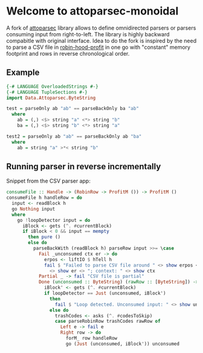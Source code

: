 # Welcome to attoparsec-monoidal

A fork of [attoparsec](https://github.com/haskell/attoparsec) library
allows to define omnidirected parsers or parsers consuming input from
right-to-left. The library is highly backward compabitle with original
interface.  Idea to do the fork is inspired by the need to parse a CSV
file in
[robin-hood-profit](https://github.com/yaitskov/RobinHood-pr0fit) in
one go with "constant" memory footprint and rows in reverse
chronological order.

## Example

```haskell
{-# LANGUAGE OverloadedStrings #-}
{-# LANGUAGE TupleSections #-}
import Data.Attoparsec.ByteString

test = parseOnly ab "ab" == parseBackOnly ba "ab"
  where
    ab = (,) <$> string "a" <*> string "b"
    ba = (,) <$> string "b" <*> string "a"

test2 = parseOnly ab "ab" == parseBackOnly ab "ba"
  where
    ab = string "a" >*< string "b"
```

## Running parser in reverse incrementally

Snippet from the CSV parser app:

``` haskell
consumeFile :: Handle -> (RobinRow -> ProfitM ()) -> ProfitM ()
consumeFile h handleRow = do
  input <- readBlock h
  go Nothing input
  where
    go !loopDetector input = do
      iBlock <- gets (^. #currentBlock)
      if iBlock < 0 && input == mempty
        then pure ()
        else do
          parseBackWith (readBlock h) parseRow input >>= \case
            Fail _unconsumed ctx er -> do
              erpos <- liftIO $ hTell h
              fail $ "Failed to parse CSV file around " <> show erpos <> " byte; due: "
                <> show er <> "; context: " <> show ctx
            Partial _ -> fail "CSV file is partial"
            Done (unconsumed :: ByteString) (rawRow :: [ByteString]) -> do
              iBlock' <- gets (^. #currentBlock)
              if loopDetector == Just (unconsumed, iBlock')
                then
                  fail $ "Loop detected. Unconsumed input: " <> show unconsumed
                else do
                  trashCodes <- asks (^. #codesToSkip)
                  case parseRobinRow trashCodes rawRow of
                    Left e -> fail e
                    Right row -> do
                      forM_ row handleRow
                      go (Just (unconsumed, iBlock')) unconsumed

```
